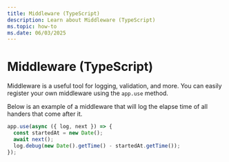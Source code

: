 ```yaml
---
title: Middleware (TypeScript)
description: Learn about Middleware (TypeScript)
ms.topic: how-to
ms.date: 06/03/2025
---
```


# Middleware (TypeScript)

Middleware is a useful tool for logging, validation, and more.
You can easily register your own middleware using the `app.use` method.

Below is an example of a middleware that will log the elapse time of all handers
that come after it.


```typescript
app.use(async ({ log, next }) => {
  const startedAt = new Date();
  await next();
  log.debug(new Date().getTime() - startedAt.getTime());
});
```

